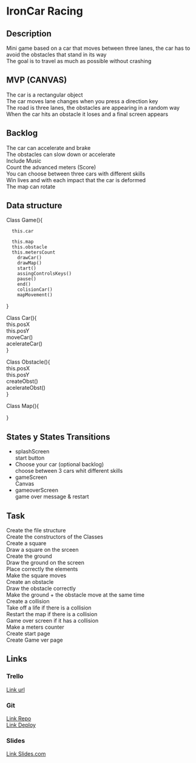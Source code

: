 # IronCar Racing 

## Description

Mini game based on a car that moves between three lanes, the car has to avoid the obstacles that stand in its way  
The goal is to travel as much as possible without crashing  


## MVP (CANVAS)

The car is a rectangular object  
The car moves lane changes when you press a direction key  
The road is three lanes, the obstacles are appearing in a random way  
When the car hits an obstacle it loses and a final screen appears  


## Backlog

The car can accelerate and brake  
The obstacles can slow down or accelerate  
Include Music  
Count the advanced meters (Score)  
You can choose between three cars with different skills  
Win lives and with each impact that the car is deformed  
The map can rotate  



## Data structure

Class Game(){  

      this.car  
      
      this.map  
      this.obstacle  
      this.metersCount  
        drawCar()  
        drawMap()  
        start()  
        assingControlsKeys()  
        pause()  
        end()  
        colisionCar()  
        mapMovement()  
}  
  
Class Car(){  
      this.posX  
      this.posY  
        moveCar()  
        acelerateCar()  
}  
  
Class Obstacle(){  
      this.posX  
      this.posY  
        createObst()  
        acelerateObst()  
}  
  
Class Map(){  
  
}  



## States y States Transitions

- splashScreen  
  start button  
- Choose your car (optional backlog)  
  choose between 3 cars whit different skills  
- gameScreen  
  Canvas  
- gameoverScreen  
  game over message & restart  


## Task  

Create the file structure  
Create the constructors of the Classes  
Create a square  
Draw a square on the srceen  
Create the ground  
Draw the ground on the screen  
Place correctly the elements  
Make the square moves  
Create an obstacle  
Draw the obstacle correctly  
Make the ground + the obstacle move at the same time  
Create a collision  
Take off a life if there is a collision  
Restart the map if there is a collision  
Game over screen if it has a collision  
Make a meters counter  
Create start page  
Create Game ver page  

## Links

### Trello

[Link url](https://trello.com/b/NP7laq7b/ironcar-racing)


### Git

[Link Repo](https://github.com/Mauricio-xxi/iron-car-racing)  
[Link Deploy](http://github.com)


### Slides

[Link Slides.com](https://slides.com/alvarocamacho/ironcar-racing#/)

